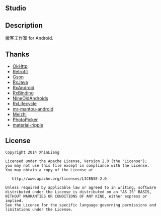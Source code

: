 Studio
-------

## Description
微客工作室 for Android.

## Thanks
- [OkHttp](https://square.github.io/okhttp)
- [Retrofit](https://square.github.io/retrofit)
- [Gson](https://github.com/google/gson)
- [RxJava](https://github.com/ReactiveX/RxJava)
- [RxAndroid](https://github.com/ReactiveX/RxAndroid)
- [RxBinding](https://github.com/JakeWharton/RxBinding)
- [NineOldAndroids](https://github.com/JakeWharton/NineOldAndroids)
- [RxLifecycle](https://github.com/trello/RxLifecycle)
- [mr-mantou-android](https://github.com/oxoooo/mr-mantou-android)
- [Meizhi](https://github.com/drakeet/Meizhi)
- [PhotoPicker](https://github.com/donglua/PhotoPicker)
- [material-ripple](https://github.com/balysv/material-ripple)

## License

    Copyright 2014 XhinLiang

    Licensed under the Apache License, Version 2.0 (the "License");
    you may not use this file except in compliance with the License.
    You may obtain a copy of the License at

       http://www.apache.org/licenses/LICENSE-2.0

    Unless required by applicable law or agreed to in writing, software
    distributed under the License is distributed on an "AS IS" BASIS,
    WITHOUT WARRANTIES OR CONDITIONS OF ANY KIND, either express or implied.
    See the License for the specific language governing permissions and
    limitations under the License.
    

